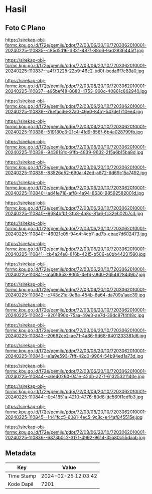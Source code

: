 # Hasil

## Foto C Plano

https://sirekap-obj-formc.kpu.go.id/f72e/pemilu/pdpr/72/03/06/20/10/7203062010001-20240225-110835--c85d5d16-d331-4871-88c6-9ad3836445ff.jpg

https://sirekap-obj-formc.kpu.go.id/f72e/pemilu/pdpr/72/03/06/20/10/7203062010001-20240225-110837--a4f73225-22b9-46c2-bd0f-beda6f7c83a0.jpg

https://sirekap-obj-formc.kpu.go.id/f72e/pemilu/pdpr/72/03/06/20/10/7203062010001-20240225-110837--e95bef48-8080-4753-960c-40861c862940.jpg

https://sirekap-obj-formc.kpu.go.id/f72e/pemilu/pdpr/72/03/06/20/10/7203062010001-20240225-110838--76efacd6-37a0-46e0-84a1-547de1710ee4.jpg

https://sirekap-obj-formc.kpu.go.id/f72e/pemilu/pdpr/72/03/06/20/10/7203062010001-20240225-110838--519180c3-21c4-4fd9-858f-6b4a028799fb.jpg

https://sirekap-obj-formc.kpu.go.id/f72e/pemilu/pdpr/72/03/06/20/10/7203062010001-20240225-110839--9436181c-91fb-4839-9632-215a6b15ba8d.jpg

https://sirekap-obj-formc.kpu.go.id/f72e/pemilu/pdpr/72/03/06/20/10/7203062010001-20240225-110839--83526d52-690a-42ed-a672-6d69c15a7492.jpg

https://sirekap-obj-formc.kpu.go.id/f72e/pemilu/pdpr/72/03/06/20/10/7203062010001-20240225-110840--ad4fe718-aff8-4a94-8636-98592582001d.jpg

https://sirekap-obj-formc.kpu.go.id/f72e/pemilu/pdpr/72/03/06/20/10/7203062010001-20240225-110840--9684bfbf-3fb8-4a8c-81a6-fc32eb02b7cd.jpg

https://sirekap-obj-formc.kpu.go.id/f72e/pemilu/pdpr/72/03/06/20/10/7203062010001-20240225-110840--46021e05-94c4-4cb7-ad7b-cbae7d602473.jpg

https://sirekap-obj-formc.kpu.go.id/f72e/pemilu/pdpr/72/03/06/20/10/7203062010001-20240225-110841--cb4a24e8-816b-4215-b506-a0bb44231580.jpg

https://sirekap-obj-formc.kpu.go.id/f72e/pemilu/pdpr/72/03/06/20/10/7203062010001-20240225-110841--a1a09653-8065-4ef6-a8d0-26546284d9b7.jpg

https://sirekap-obj-formc.kpu.go.id/f72e/pemilu/pdpr/72/03/06/20/10/7203062010001-20240225-110842--c743c21e-9e8a-454b-8a64-da709a1aac39.jpg

https://sirekap-obj-formc.kpu.go.id/f72e/pemilu/pdpr/72/03/06/20/10/7203062010001-20240225-110842--9201890d-75aa-49e3-ae7d-39dc87f4f48c.jpg

https://sirekap-obj-formc.kpu.go.id/f72e/pemilu/pdpr/72/03/06/20/10/7203062010001-20240225-110843--20662ce2-ae71-4a86-9d68-6401233381d6.jpg

https://sirekap-obj-formc.kpu.go.id/f72e/pemilu/pdpr/72/03/06/20/10/7203062010001-20240225-110843--e1a9e593-7fff-42d0-9964-54b94ed1a73d.jpg

https://sirekap-obj-formc.kpu.go.id/f72e/pemilu/pdpr/72/03/06/20/10/7203062010001-20240225-110844--c6e40260-041e-42db-a27f-61325321140e.jpg

https://sirekap-obj-formc.kpu.go.id/f72e/pemilu/pdpr/72/03/06/20/10/7203062010001-20240225-110844--0c41851a-4210-4776-80d8-de569f1cdfb3.jpg

https://sirekap-obj-formc.kpu.go.id/f72e/pemilu/pdpr/72/03/06/20/10/7203062010001-20240225-110845--1441fcc5-6081-4ec5-9c8c-e44af845515e.jpg

https://sirekap-obj-formc.kpu.go.id/f72e/pemilu/pdpr/72/03/06/20/10/7203062010001-20240225-110836--6873b0c2-3171-4992-9614-35a80c55daab.jpg


## Metadata

| Key        | Value               |
| ---------- | ------------------- |
| Time Stamp | 2024-02-25 12:03:42 |
| Kode Dapil | 7201                |




